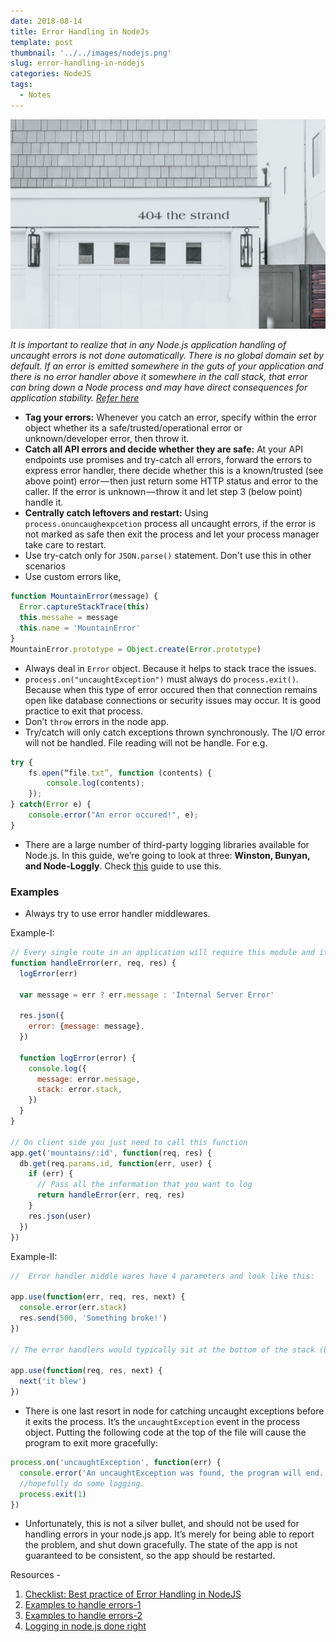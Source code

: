 ```yaml
---
date: 2018-08-14
title: Error Handling in NodeJs
template: post
thumbnail: '../../images/nodejs.png'
slug: error-handling-in-nodejs
categories: NodeJS
tags:
  - Notes
---
```


![Error-Handling](../../images/Error-Handling.jpg)

_It is important to realize that in any Node.js application handling of uncaught errors is not done automatically. There is no global domain set by default. If an error is emitted somewhere in the guts of your application and there is no error handler above it somewhere in the call stack, that error can bring down a Node process and may have direct consequences for application stability._ [_Refer here_](https://www.signal.co/dev-log/exception-handling-node-js/)

* **Tag your errors:** Whenever you catch an error, specify within the error object whether its a safe/trusted/operational error or unknown/developer error, then throw it.
* **Catch all API errors and decide whether they are safe:** At your API endpoints use promises and try-catch all errors, forward the errors to express error handler, there decide whether this is a known/trusted (see above point) error — then just return some HTTP status and error to the caller. If the error is unknown — throw it and let step 3 (below point) handle it.
* **Centrally catch leftovers and restart:** Using `process.onuncaughexpcetion` process all uncaught errors, if the error is not marked as safe then exit the process and let your process manager take care to restart.
* Use try-catch only for `JSON.parse()` statement. Don't use this in other scenarios
* Use custom errors like,

```js
function MountainError(message) {
  Error.captureStackTrace(this)
  this.messahe = message
  this.name = 'MountainError'
}
MountainError.prototype = Object.create(Error.prototype)
```

* Always deal in `Error` object. Because it helps to stack trace the issues.
* `process.on("uncaughtException")` must always do `process.exit()`. Because when this type of error occured then that connection remains open like database connections or security issues may occur. It is good practice to exit that process.
* Don’t `throw` errors in the node app.
* Try/catch will only catch exceptions thrown synchronously. The I/O error will not be handled. File reading will not be handle. For e.g.

```js
try {
    fs.open(“file.txt”, function (contents) {
        console.log(contents);
    });
} catch(Error e) {
    console.error("An error occured!", e);
}
```

* There are a large number of third-party logging libraries available for Node.js. In this guide, we’re going to look at three: **Winston, Bunyan, and Node-Loggly**. Check [this](https://www.loggly.com/ultimate-guide/category/node/) guide to use this.

### Examples

* Always try to use error handler middlewares.

Example-I:

```js
// Every single route in an application will require this module and it should called whenever programmer need to handle any error
function handleError(err, req, res) {
  logError(err)

  var message = err ? err.message : 'Internal Server Error'

  res.json({
    error: {message: message},
  })

  function logError(error) {
    console.log({
      message: error.message,
      stack: error.stack,
    })
  }
}

// On client side you just need to call this function
app.get('mountains/:id', function(req, res) {
  db.get(req.params.id, function(err, user) {
    if (err) {
      // Pass all the information that you want to log
      return handleError(err, req, res)
    }
    res.json(user)
  })
})
```

Example-II:

```js
//  Error handler middle wares have 4 parameters and look like this:

app.use(function(err, req, res, next) {
  console.error(err.stack)
  res.send(500, 'Something broke!')
})

// The error handlers would typically sit at the bottom of the stack (below other app.use) and the way to send errors is by using the third parameter of typical middleware:

app.use(function(req, res, next) {
  next('it blew')
})
```

* There is one last resort in node for catching uncaught exceptions before it exits the process. It’s the `uncaughtException` event in the process object. Putting the following code at the top of the file will cause the program to exit more gracefully:

```js
process.on('uncaughtException', function(err) {
  console.error('An uncaughtException was found, the program will end.')
  //hopefully do some logging.
  process.exit(1)
})
```

* Unfortunately, this is not a silver bullet, and should not be used for handling errors in your node.js app. It’s merely for being able to report the problem, and shut down gracefully. The state of the app is not guaranteed to be consistent, so the app should be restarted.

Resources -

1.  [Checklist: Best practice of Error Handling in NodeJS](https://goldbergyoni.com/checklist-best-practices-of-node-js-error-handling/)
2.  [Examples to handle errors-1](https://github.com/xjamundx/error-handling)
3.  [Examples to handle errors-2](https://github.com/imperugo/NodeJs-Sample)
4.  [Logging in node.js done right](http://www.jyotman.xyz/post/logging-in-node.js-done-right)
